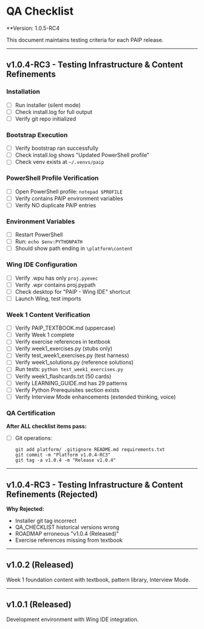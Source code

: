 # QA Checklist
**Version: 1.0.5-RC4

This document maintains testing criteria for each PAIP release.

---

## v1.0.4-RC3 - Testing Infrastructure & Content Refinements

### Installation
- [ ] Run installer (silent mode)
- [ ] Check install.log for full output
- [ ] Verify git repo initialized

### Bootstrap Execution  
- [ ] Verify bootstrap ran successfully
- [ ] Check install.log shows "Updated PowerShell profile"
- [ ] Check venv exists at `~/.venvs/paip`

### PowerShell Profile Verification
- [ ] Open PowerShell profile: `notepad $PROFILE`
- [ ] Verify contains PAIP environment variables
- [ ] Verify NO duplicate PAIP entries

### Environment Variables
- [ ] Restart PowerShell
- [ ] Run: `echo $env:PYTHONPATH`
- [ ] Should show path ending in `\platform\content`

### Wing IDE Configuration
- [ ] Verify .wpu has only `proj.pyexec`
- [ ] Verify .wpr contains proj.pypath
- [ ] Check desktop for "PAIP - Wing IDE" shortcut
- [ ] Launch Wing, test imports

### Week 1 Content Verification
- [ ] Verify PAIP_TEXTBOOK.md (uppercase)
- [ ] Verify Week 1 complete
- [ ] Verify exercise references in textbook
- [ ] Verify week1_exercises.py (stubs only)
- [ ] Verify test_week1_exercises.py (test harness)
- [ ] Verify week1_solutions.py (reference solutions)
- [ ] Run tests: `python test_week1_exercises.py`
- [ ] Verify week1_flashcards.txt (50 cards)
- [ ] Verify LEARNING_GUIDE.md has 29 patterns
- [ ] Verify Python Prerequisites section exists
- [ ] Verify Interview Mode enhancements (extended thinking, voice)

### QA Certification
**After ALL checklist items pass:**
- [ ] Git operations:
  ```
  git add platform/ .gitignore README.md requirements.txt
  git commit -m "Platform v1.0.4-RC3"
  git tag -a v1.0.4 -m "Release v1.0.4"
  ```

---

## v1.0.4-RC3 - Testing Infrastructure & Content Refinements (Rejected)

**Why Rejected:**
- Installer git tag incorrect
- QA_CHECKLIST historical versions wrong
- ROADMAP erroneous "v1.0.4 (Released)"
- Exercise references missing from textbook

---

## v1.0.2 (Released)

Week 1 foundation content with textbook, pattern library, Interview Mode.

---

## v1.0.1 (Released)

Development environment with Wing IDE integration.


